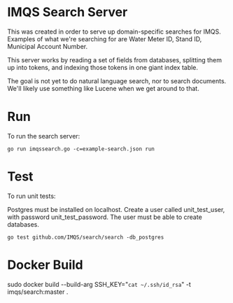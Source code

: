 # IMQS Search Server

This was created in order to serve up domain-specific searches for IMQS. Examples of what we're searching for are
Water Meter ID, Stand ID, Municipal Account Number.

This server works by reading a set of fields from databases, splitting them up into tokens, and indexing
those tokens in one giant index table.

The goal is not yet to do natural language search, nor to search documents. We'll likely use something like Lucene
when we get around to that.

# Run

To run the search server:

    go run imqssearch.go -c=example-search.json run

# Test

To run unit tests:

Postgres must be installed on localhost. Create a user called unit_test_user, with
password unit_test_password. The user must be able to create databases.

    go test github.com/IMQS/search/search -db_postgres

# Docker Build

sudo docker build --build-arg SSH_KEY="`cat ~/.ssh/id_rsa`" -t imqs/search:master .

